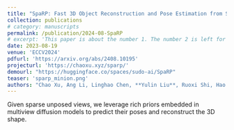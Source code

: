 ```yaml
---
title: "SpaRP: Fast 3D Object Reconstruction and Pose Estimation from Sparse Views"
collection: publications
# category: manuscripts
permalink: /publication/2024-08-SpaRP
# excerpt: 'This paper is about the number 1. The number 2 is left for future work.'
date: 2023-08-19
venue: 'ECCV2024'
pdfurl: 'https://arxiv.org/abs/2408.10195'
projecturl: 'https://chaoxu.xyz/sparp/'
demourl: "https://huggingface.co/spaces/sudo-ai/SpaRP"
teaser: 'sparp_minion.png'
authors: "Chao Xu, Ang Li, Linghao Chen, **Yulin Liu**, Ruoxi Shi, Hao Su<sup>†</sup>, Minghua Liu<sup>†</sup>"
---
```


Given sparse unposed views, we leverage rich priors embedded in multiview diffusion models to predict their poses and reconstruct the 3D shape.
